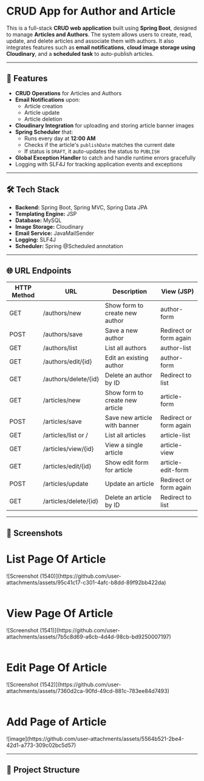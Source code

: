 # CRUD App for Author and Article

This is a full-stack **CRUD web application** built using **Spring Boot**, designed to manage **Articles and Authors**. The system allows users to create, read, update, and delete articles and associate them with authors. It also integrates features such as **email notifications**, **cloud image storage using Cloudinary**, and a **scheduled task** to auto-publish articles.

---

## 🚀 Features

- **CRUD Operations** for Articles and Authors
- **Email Notifications** upon:
  - Article creation
  - Article update
  - Article deletion
- **Cloudinary Integration** for uploading and storing article banner images
- **Spring Scheduler** that:
  - Runs every day at **12:00 AM**
  - Checks if the article's `publishDate` matches the current date
  - If status is `DRAFT`, it auto-updates the status to `PUBLISH`
- **Global Exception Handler** to catch and handle runtime errors gracefully
- Logging with SLF4J for tracking application events and exceptions

---

## 🛠️ Tech Stack

- **Backend:** Spring Boot, Spring MVC, Spring Data JPA
- **Templating Engine:** JSP
- **Database:** MySQL
- **Image Storage:** Cloudinary
- **Email Service:** JavaMailSender
- **Logging:** SLF4J
- **Scheduler:** Spring @Scheduled annotation

---

## 🌐 URL Endpoints
| HTTP Method | URL                      | Description                      | View (JSP)            |
|-------------|--------------------------|----------------------------------|------------------------|
| GET         | /authors/new             | Show form to create new author  | author-form            |
| POST        | /authors/save            | Save a new author                | Redirect or form again |
| GET         | /authors/list            | List all authors                 | author-list            |
| GET         | /authors/edit/{id}       | Edit an existing author          | author-form            |
| GET         | /authors/delete/{id}     | Delete an author by ID           | Redirect to list       |
| GET         | /articles/new            | Show form to create new article  | article-form           |
| POST        | /articles/save           | Save new article with banner     | Redirect or form again |
| GET         | /articles/list or /      | List all articles                | article-list           |
| GET         | /articles/view/{id}      | View a single article            | article-view           |
| GET         | /articles/edit/{id}      | Show edit form for article       | article-edit-form      |
| POST        | /articles/update         | Update an article                | Redirect or form again |
| GET         | /articles/delete/{id}    | Delete an article by ID          | Redirect to list       |

---

## 📸 Screenshots

<h1>List Page Of Article</h1>
![Screenshot (1540)](https://github.com/user-attachments/assets/95c41c17-c301-4afc-b8dd-89f92bb422da)
<br/><br/>
<h1>View Page Of Article</h1>
![Screenshot (1541)](https://github.com/user-attachments/assets/7b5c8d69-a6cb-4d4d-98cb-bd9250007197)
<br/><br/>
<h1>Edit Page Of Article</h1>
![Screenshot (1542)](https://github.com/user-attachments/assets/7360d2ca-90fd-49cd-881c-783ee84d7493)
<br/><br/>
<h1>Add Page of Article</h1>
![image](https://github.com/user-attachments/assets/5564b521-2be4-42d1-a773-309c02bc5d57)

---

## 📂 Project Structure

